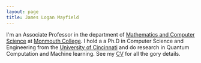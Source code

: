 ```yaml
---
layout: page
title: James Logan Mayfield
---
```

<!--- ![Logan Mayfield](/images/MyHeadShot.jpg) -->

I'm an Associate Professor in the department of [Mathematics and Computer Science](https://ou.monmouthcollege.edu/academics/math/faculty.aspx) at [Monmouth College](http://www.monmouthcollege.edu). I hold a a Ph.D in Computer Science and Engineering from the [University of Cincinnati](http://www.uc.edu) and do research in Quantum Computation and Machine learning. See my [CV](/docs/mayfield-cv-2015.pdf) for all the gory details.
